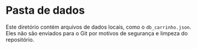 # Pasta de dados

Este diretório contém arquivos de dados locais, como o `db_carrinho.json`. Eles não são enviados para o Git por motivos de segurança e limpeza do repositório.
